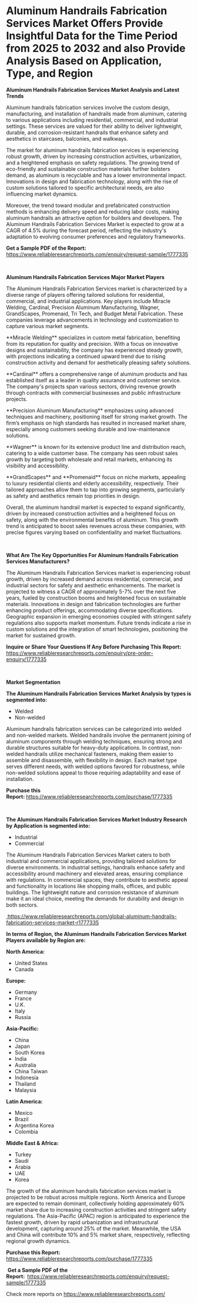 <p><h1>Aluminum Handrails Fabrication Services Market Offers Provide Insightful Data for the Time Period from 2025 to 2032 and also Provide Analysis Based on Application, Type, and Region</h1></p><p><strong>Aluminum Handrails Fabrication Services Market Analysis and Latest Trends</strong></p>
<p><p>Aluminum handrails fabrication services involve the custom design, manufacturing, and installation of handrails made from aluminum, catering to various applications including residential, commercial, and industrial settings. These services are valued for their ability to deliver lightweight, durable, and corrosion-resistant handrails that enhance safety and aesthetics in staircases, balconies, and walkways.</p><p>The market for aluminum handrails fabrication services is experiencing robust growth, driven by increasing construction activities, urbanization, and a heightened emphasis on safety regulations. The growing trend of eco-friendly and sustainable construction materials further bolsters demand, as aluminum is recyclable and has a lower environmental impact. Innovations in design and fabrication technology, along with the rise of custom solutions tailored to specific architectural needs, are also influencing market dynamics.</p><p>Moreover, the trend toward modular and prefabricated construction methods is enhancing delivery speed and reducing labor costs, making aluminum handrails an attractive option for builders and developers. The Aluminum Handrails Fabrication Services Market is expected to grow at a CAGR of 4.5% during the forecast period, reflecting the industry's adaptation to evolving consumer preferences and regulatory frameworks.</p></p>
<p><strong>Get a Sample PDF of the Report:&nbsp;</strong> <a href="https://www.reliableresearchreports.com/enquiry/request-sample/1777335?utm_campaign=3110&utm_medium=2&utm_source=Github&utm_content=ia&utm_term=11032025&utm_id=aluminum-handrails-fabrication-services">https://www.reliableresearchreports.com/enquiry/request-sample/1777335</a></p>
<p>&nbsp;</p>
<p><strong>Aluminum Handrails Fabrication Services Major Market Players</strong></p>
<p><p>The Aluminum Handrails Fabrication Services market is characterized by a diverse range of players offering tailored solutions for residential, commercial, and industrial applications. Key players include Miracle Welding, Cardinal, Precision Aluminum Manufacturing, Wagner, GrandScapes, Promenaid, Tri Tech, and Budget Metal Fabrication. These companies leverage advancements in technology and customization to capture various market segments.</p><p>**Miracle Welding** specializes in custom metal fabrication, benefiting from its reputation for quality and precision. With a focus on innovative designs and sustainability, the company has experienced steady growth, with projections indicating a continued upward trend due to rising construction activity and demand for aesthetically pleasing safety solutions.</p><p>**Cardinal** offers a comprehensive range of aluminum products and has established itself as a leader in quality assurance and customer service. The company's projects span various sectors, driving revenue growth through contracts with commercial businesses and public infrastructure projects.</p><p>**Precision Aluminum Manufacturing** emphasizes using advanced techniques and machinery, positioning itself for strong market growth. The firm’s emphasis on high standards has resulted in increased market share, especially among customers seeking durable and low-maintenance solutions.</p><p>**Wagner** is known for its extensive product line and distribution reach, catering to a wide customer base. The company has seen robust sales growth by targeting both wholesale and retail markets, enhancing its visibility and accessibility.</p><p>**GrandScapes** and **Promenaid** focus on niche markets, appealing to luxury residential clients and elderly accessibility, respectively. Their tailored approaches allow them to tap into growing segments, particularly as safety and aesthetics remain top priorities in design.</p><p>Overall, the aluminum handrail market is expected to expand significantly, driven by increased construction activities and a heightened focus on safety, along with the environmental benefits of aluminum. This growth trend is anticipated to boost sales revenues across these companies, with precise figures varying based on confidentiality and market fluctuations.</p></p>
<p>&nbsp;</p>
<p><strong>What Are The Key Opportunities For Aluminum Handrails Fabrication Services Manufacturers?</strong></p>
<p><p>The Aluminum Handrails Fabrication Services market is experiencing robust growth, driven by increased demand across residential, commercial, and industrial sectors for safety and aesthetic enhancements. The market is projected to witness a CAGR of approximately 5-7% over the next five years, fueled by construction booms and heightened focus on sustainable materials. Innovations in design and fabrication technologies are further enhancing product offerings, accommodating diverse specifications. Geographic expansion in emerging economies coupled with stringent safety regulations also supports market momentum. Future trends indicate a rise in custom solutions and the integration of smart technologies, positioning the market for sustained growth.</p></p>
<p><strong>Inquire or Share Your Questions If Any Before Purchasing This Report:</strong> <a href="https://www.reliableresearchreports.com/enquiry/pre-order-enquiry/1777335?utm_campaign=3110&utm_medium=2&utm_source=Github&utm_content=ia&utm_term=11032025&utm_id=aluminum-handrails-fabrication-services">https://www.reliableresearchreports.com/enquiry/pre-order-enquiry/1777335</a></p>
<p>&nbsp;</p>
<p><strong>Market Segmentation</strong></p>
<p><strong>The Aluminum Handrails Fabrication Services Market Analysis by types is segmented into:</strong></p>
<p><ul><li>Welded</li><li>Non-welded</li></ul></p>
<p><p>Aluminum handrails fabrication services can be categorized into welded and non-welded markets. Welded handrails involve the permanent joining of aluminum components through welding techniques, ensuring strong and durable structures suitable for heavy-duty applications. In contrast, non-welded handrails utilize mechanical fasteners, making them easier to assemble and disassemble, with flexibility in design. Each market type serves different needs, with welded options favored for robustness, while non-welded solutions appeal to those requiring adaptability and ease of installation.</p></p>
<p><strong>Purchase this Report:&nbsp;</strong><a href="https://www.reliableresearchreports.com/purchase/1777335?utm_campaign=3110&utm_medium=2&utm_source=Github&utm_content=ia&utm_term=11032025&utm_id=aluminum-handrails-fabrication-services">https://www.reliableresearchreports.com/purchase/1777335</a></p>
<p>&nbsp;</p>
<p><strong>The Aluminum Handrails Fabrication Services Market Industry Research by Application is segmented into:</strong></p>
<p><ul><li>Industrial</li><li>Commercial</li></ul></p>
<p><p>The Aluminum Handrails Fabrication Services Market caters to both industrial and commercial applications, providing tailored solutions for diverse environments. In industrial settings, handrails enhance safety and accessibility around machinery and elevated areas, ensuring compliance with regulations. In commercial spaces, they contribute to aesthetic appeal and functionality in locations like shopping malls, offices, and public buildings. The lightweight nature and corrosion resistance of aluminum make it an ideal choice, meeting the demands for durability and design in both sectors.</p></p>
<p><a href="https://www.reliableresearchreports.com/global-aluminum-handrails-fabrication-services-market-r1777335?utm_campaign=3110&utm_medium=2&utm_source=Github&utm_content=ia&utm_term=11032025&utm_id=aluminum-handrails-fabrication-services">&nbsp;https://www.reliableresearchreports.com/global-aluminum-handrails-fabrication-services-market-r1777335</a></p>
<p><strong>In terms of Region, the Aluminum Handrails Fabrication Services Market Players available by Region are:</strong></p>
<p>
    <p> <strong> North America: </strong>
        <ul>
            <li>United States</li>
            <li>Canada</li>
        </ul>
        </p> 
    <p> <strong> Europe: </strong>
        <ul>
            <li>Germany</li>
            <li>France</li>
            <li>U.K.</li>
            <li>Italy</li>
            <li>Russia</li>
        </ul>
        </p> 
    <p> <strong> Asia-Pacific: </strong>
        <ul>
            <li>China</li>
            <li>Japan</li>
            <li>South Korea</li>
            <li>India</li>
            <li>Australia</li>
            <li>China Taiwan</li>
            <li>Indonesia</li>
            <li>Thailand</li>
            <li>Malaysia</li>
        </ul>
        </p> 
    <p> <strong> Latin America: </strong>
        <ul>
            <li>Mexico</li>
            <li>Brazil</li>
            <li>Argentina Korea</li>
            <li>Colombia</li>
        </ul>
        </p> 
    <p> <strong> Middle East & Africa: </strong>
        <ul>
            <li>Turkey</li>
            <li>Saudi</li>
            <li>Arabia</li>
            <li>UAE</li>
            <li>Korea</li>
        </ul>
    </p>
    </p>
<p><p>The growth of the aluminum handrails fabrication services market is projected to be robust across multiple regions. North America and Europe are expected to remain dominant, collectively holding approximately 60% market share due to increasing construction activities and stringent safety regulations. The Asia-Pacific (APAC) region is anticipated to experience the fastest growth, driven by rapid urbanization and infrastructural development, capturing around 25% of the market. Meanwhile, the USA and China will contribute 10% and 5% market share, respectively, reflecting regional growth dynamics.</p></p>
<p><strong>Purchase this Report: </strong><a href="https://www.reliableresearchreports.com/purchase/1777335?utm_campaign=3110&utm_medium=2&utm_source=Github&utm_content=ia&utm_term=11032025&utm_id=aluminum-handrails-fabrication-services">https://www.reliableresearchreports.com/purchase/1777335</a></p>
<p>&nbsp;<strong>Get a Sample PDF of the Report:&nbsp;&nbsp;</strong><a href="https://www.reliableresearchreports.com/enquiry/request-sample/1777335?utm_campaign=3110&utm_medium=2&utm_source=Github&utm_content=ia&utm_term=11032025&utm_id=aluminum-handrails-fabrication-services">https://www.reliableresearchreports.com/enquiry/request-sample/1777335</a></p>
<p><strong></strong></p>
<p>Check more reports on <a href="https://www.reliableresearchreports.com/?utm_campaign=3110&utm_medium=2&utm_source=Github&utm_content=ia&utm_term=11032025&utm_id=aluminum-handrails-fabrication-services">https://www.reliableresearchreports.com/</a></p>